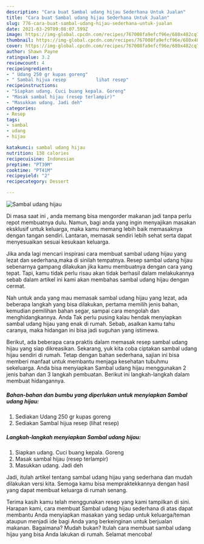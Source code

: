 ```yaml
---
description: "Cara buat Sambal udang hijau Sederhana Untuk Jualan"
title: "Cara buat Sambal udang hijau Sederhana Untuk Jualan"
slug: 776-cara-buat-sambal-udang-hijau-sederhana-untuk-jualan
date: 2021-03-29T09:08:07.599Z
image: https://img-global.cpcdn.com/recipes/767008fa9efcf96e/680x482cq70/sambal-udang-hijau-foto-resep-utama.jpg
thumbnail: https://img-global.cpcdn.com/recipes/767008fa9efcf96e/680x482cq70/sambal-udang-hijau-foto-resep-utama.jpg
cover: https://img-global.cpcdn.com/recipes/767008fa9efcf96e/680x482cq70/sambal-udang-hijau-foto-resep-utama.jpg
author: Shawn Payne
ratingvalue: 3.2
reviewcount: 4
recipeingredient:
- " Udang 250 gr kupas goreng"
- " Sambal hijua resep           lihat resep"
recipeinstructions:
- "Siapkan udang. Cuci buang kepala. Goreng"
- "Masak sambal hijau (resep terlampir)"
- "Masukkan udang. Jadi deh"
categories:
- Resep
tags:
- sambal
- udang
- hijau

katakunci: sambal udang hijau 
nutrition: 138 calories
recipecuisine: Indonesian
preptime: "PT39M"
cooktime: "PT41M"
recipeyield: "2"
recipecategory: Dessert

---
```



![Sambal udang hijau](https://img-global.cpcdn.com/recipes/767008fa9efcf96e/680x482cq70/sambal-udang-hijau-foto-resep-utama.jpg)

Di masa  saat ini , anda memang bisa mengorder makanan jadi tanpa perlu repot membuatnya dulu. Namun, bagi anda yang ingin menyajikan masakan eksklusif untuk keluarga, maka kamu memang lebih baik memasaknya dengan tangan sendiri. Lantaran, memasak sendiri lebih sehat serta dapat menyesuaikan sesuai kesukaan keluarga.

Jika anda lagi mencari inspirasi cara membuat sambal udang hijau yang lezat dan sederhana,maka di sinilah tempatnya. Resep sambal udang hijau  sebenarnya gampang dilakukan jika kamu membuatnya dengan cara yang tepat. Tapi, kamu tidak perlu risau akan tidak berhasil dalam melakukannya 
sebab dalam artikel ini kami akan membahas sambal udang hijau dengan cermat.  



Nah untuk anda yang mau memasak sambal udang hijau yang lezat, ada beberapa langkah yang bisa dilakukan, pertama memilih jenis bahan, kemudian pemilihan bahan segar, sampai cara mengolah dan menghidangkannya. Anda Tak perlu pusing kalau hendak menyiapkan sambal udang hijau yang enak di rumah. Sebab, asalkan kamu  tahu caranya, maka hidangan ini bisa jadi suguhan yang istimewa.

Berikut, ada beberapa cara praktis  dalam memasak resep sambal udang hijau yang siap dikreasikan. Sekarang, yuk kita coba ciptakan sambal udang hijau sendiri di rumah. Tetap dengan bahan sederhana, sajian ini bisa memberi manfaat untuk membantu menjaga kesehatan tubuhmu sekeluarga. Anda bisa menyiapkan Sambal udang hijau menggunakan 2 jenis bahan dan 3 langkah pembuatan. Berikut ini langkah-langkah dalam membuat hidangannya.

<!--inarticleads1-->

##### Bahan-bahan dan bumbu yang diperlukan untuk menyiapkan Sambal udang hijau:

1. Sediakan  Udang 250 gr kupas goreng
1. Sediakan  Sambal hijua resep           (lihat resep)




<!--inarticleads2-->

##### Langkah-langkah menyiapkan Sambal udang hijau:

1. Siapkan udang. Cuci buang kepala. Goreng
1. Masak sambal hijau (resep terlampir)
1. Masukkan udang. Jadi deh




Jadi, itulah artikel tentang  sambal udang hijau  yang sederhana dan mudah dilakukan versi kita. Semoga kamu bisa mempraktekkannya dengan hasil yang dapat membuat keluarga di rumah senang. 

Terima kasih kamu telah menggunakan resep yang kami tampilkan di sini. Harapan kami, cara membuat  Sambal udang hijau sederhana di atas dapat membantu Anda menyiapkan masakan yang sedap untuk keluarga/teman ataupun menjadi ide bagi Anda yang berkeinginan untuk berjualan makanan. Bagaimana? Mudah bukan? Itulah cara membuat sambal udang hijau yang bisa Anda lakukan di rumah. Selamat mencoba!

